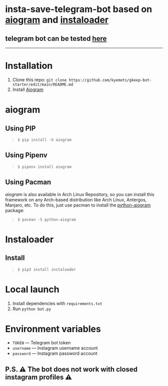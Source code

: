 ﻿# insta-save-telegram-bot based on [aiogram](https://aiogram.dev/) and [instaloader](https://github.com/instaloader/instaloader)  

## telegram bot can be tested [here](https://t.me/igsavetgbot)
---

# Installation
1. Clone this repo: `git clone https://github.com/kyemets/gkeep-bot-starter/edit/main/README.md`
2. Install [Aiogram](#aiogram)

# aiogram
## Using PIP
> `$ pip install -U aiogram`

## Using Pipenv
> `$ pipenv install aiogram`

## Using Pacman
_aiogram_ is also available in Arch Linux Repository, so you can install this framework on any Arch-based distribution like Arch Linux, Antergos, Manjaro, etc. To do this, just use pacman to install the [python-aiogram](https://archlinux.org/packages/community/any/python-aiogram/) package:

> `$ pacman -S python-aiogram`

# Instaloader
## Install
> `$ pip3 install instaloader`


# Local launch

1. Install dependencies with `requirements.txt`
2. Run `python bot.py`

# Environment variables
- `TOKEN` — Telegram bot token
- `username` — Instagram username account 
- `password` — Instagram password account

## P.S. ⚠️ The bot does not work with closed instagram profiles ⚠️ 
